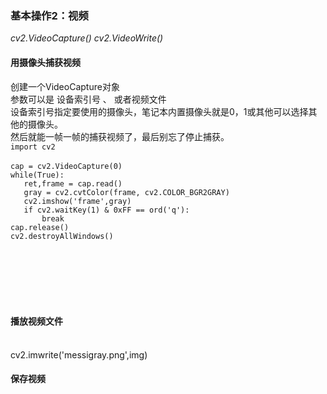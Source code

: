 ### 基本操作2：视频

*cv2.VideoCapture() cv2.VideoWrite()*

#### 用摄像头捕获视频
创建一个VideoCapture对象
<br>
参数可以是 设备索引号 、 或者视频文件
<br>
设备索引号指定要使用的摄像头，笔记本内置摄像头就是0，1或其他可以选择其他的摄像头。
<br>
然后就能一帧一帧的捕获视频了，最后别忘了停止捕获。
<br>
`import cv2`
<br>
<br>`cap = cv2.VideoCapture(0)`
<br>`while(True):`
<br>`	ret,frame = cap.read()`
<br>`	gray = cv2.cvtColor(frame, cv2.COLOR_BGR2GRAY)`
<br>`	cv2.imshow('frame',gray)`
<br>`	if cv2.waitKey(1) & 0xFF == ord('q'):`
<br>`		break`
<br>`cap.release()`
<br>`cv2.destroyAllWindows()`

<br>
<br>
<br>
<br>
<br>

#### 播放视频文件
<br>
cv2.imwrite('messigray.png',img)
<br>

#### 保存视频


